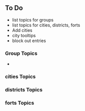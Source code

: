 ## To Do

- list topics for groups
- list topics for cities, districts, forts
- Add cities
- city tooltips
- block out entries


### Group Topics

- 

### cities Topics

### districts Topics

### forts Topics